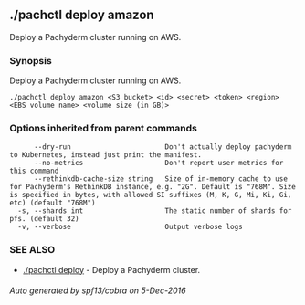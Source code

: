 ## ./pachctl deploy amazon

Deploy a Pachyderm cluster running on AWS.

### Synopsis


Deploy a Pachyderm cluster running on AWS.

```
./pachctl deploy amazon <S3 bucket> <id> <secret> <token> <region> <EBS volume name> <volume size (in GB)>
```

### Options inherited from parent commands

```
      --dry-run                       Don't actually deploy pachyderm to Kubernetes, instead just print the manifest.
      --no-metrics                    Don't report user metrics for this command
      --rethinkdb-cache-size string   Size of in-memory cache to use for Pachyderm's RethinkDB instance, e.g. "2G". Default is "768M". Size is specified in bytes, with allowed SI suffixes (M, K, G, Mi, Ki, Gi, etc) (default "768M")
  -s, --shards int                    The static number of shards for pfs. (default 32)
  -v, --verbose                       Output verbose logs
```

### SEE ALSO
* [./pachctl deploy](./pachctl_deploy.md)	 - Deploy a Pachyderm cluster.

###### Auto generated by spf13/cobra on 5-Dec-2016
